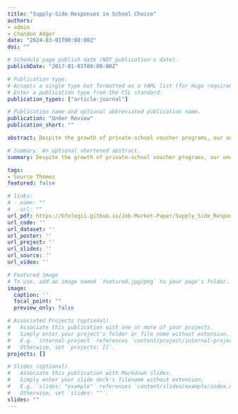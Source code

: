 ```yaml
---
title: "Supply-Side Responses in School Choice"
authors:
- admin
- Chandon Adger
date: "2024-03-01T00:00:00Z"
doi: ""

# Schedule page publish date (NOT publication's date).
publishDate: "2017-01-01T00:00:00Z"

# Publication type.
# Accepts a single type but formatted as a YAML list (for Hugo requirements).
# Enter a publication type from the CSL standard.
publication_types: ["article-journal"]

# Publication name and optional abbreviated publication name.
publication: "Under Review"
publication_short: ""

abstract: Despite the growth of private-school voucher programs, our understanding of their effectiveness relies on results from small-scale randomized control trials. We show that those results may not translate to programs at scale by examining changes in school quality following the implementation of the Indiana Choice Scholarship Program. We find that public schools facing high exposure to the policy increased quality while participating private schools decreased quality. Initially poor performing public schools drive our results, suggesting that the public school quality gap shrunk because of the program. Policymakers should consider these indirect effects to understand vouchers’ total impact on educational outcomes.

# Summary. An optional shortened abstract.
summary: Despite the growth of private-school voucher programs, our understanding of their effectiveness relies on results from small-scale randomized control trials. We show that those results may not translate to programs at scale by examining changes in school quality following the implementation of the Indiana Choice Scholarship Program. We find that public schools facing high exposure to the policy increased quality while participating private schools decreased quality. Initially poor performing public schools drive our results, suggesting that the public school quality gap shrunk because of the program. Policymakers should consider these indirect effects to understand vouchers’ total impact on educational outcomes.

tags:
- Source Themes
featured: false

# links:
# - name: ""
#   url: ""
url_pdf: https://bfelegi1.github.io/Job-Market-Paper/Supply_Side_Responses_in_School_Choice.pdf
url_code: ''
url_dataset: ''
url_poster: ''
url_project: ''
url_slides: ''
url_source: ''
url_video: ''

# Featured image
# To use, add an image named `featured.jpg/png` to your page's folder. 
image:
  caption: ''
  focal_point: ""
  preview_only: false

# Associated Projects (optional).
#   Associate this publication with one or more of your projects.
#   Simply enter your project's folder or file name without extension.
#   E.g. `internal-project` references `content/project/internal-project/index.md`.
#   Otherwise, set `projects: []`.
projects: []

# Slides (optional).
#   Associate this publication with Markdown slides.
#   Simply enter your slide deck's filename without extension.
#   E.g. `slides: "example"` references `content/slides/example/index.md`.
#   Otherwise, set `slides: ""`.
slides: ""
---
```

